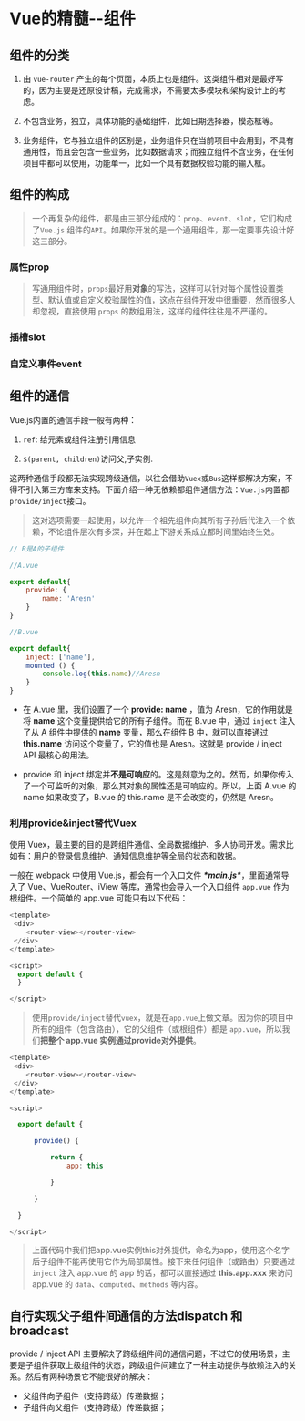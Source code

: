 # Vue的精髓--组件
## 组件的分类

1. 由 `vue-router` 产生的每个页面，本质上也是组件。这类组件相对是最好写的，因为主要是还原设计稿，完成需求，不需要太多模块和架构设计上的考虑。

2. 不包含业务，独立，具体功能的基础组件，比如日期选择器，模态框等。

3. 业务组件，它与独立组件的区别是，业务组件只在当前项目中会用到，不具有通用性，而且会包含一些业务，比如数据请求；而独立组件不含业务，在任何项目中都可以使用，功能单一，比如一个具有数据校验功能的输入框。

## 组件的构成

> 一个再复杂的组件，都是由三部分组成的：`prop`、`event`、`slot`，它们构成了`Vue.js` 组件的`API`。如果你开发的是一个通用组件，那一定要事先设计好这三部分。

### 属性prop

> 写通用组件时，`props`最好用**对象**的写法，这样可以针对每个属性设置类型、默认值或自定义校验属性的值，这点在组件开发中很重要，然而很多人却忽视，直接使用 `props` 的数组用法，这样的组件往往是不严谨的。

### 插槽slot

### 自定义事件event

## 组件的通信

Vue.js内置的通信手段一般有两种：

1. `ref`: 给元素或组件注册引用信息

2. `$(parent, children)`访问父,子实例.   

这两种通信手段都无法实现跨级通信，以往会借助`Vuex`或`Bus`这样都解决方案，不得不引入第三方库来支持。下面介绍一种无依赖都组件通信方法：`Vue.js`内置都`provide/inject`接口。

> 这对选项需要一起使用，以允许一个祖先组件向其所有子孙后代注入一个依赖，不论组件层次有多深，并在起上下游关系成立都时间里始终生效。

```javascript
// B是A的子组件

//A.vue

export default{
​    provide: {
​        name: 'Aresn'
​    }
}

//B.vue

export default{
​    inject: ['name'],
​    mounted () {
​        console.log(this.name)//Aresn
​    }
}
```
 - 在 A.vue 里，我们设置了一个 **provide: name** ，值为 Aresn，它的作用就是将 **name** 这个变量提供给它的所有子组件。而在 B.vue 中，通过 `inject` 注入了从 A 组件中提供的 **name** 变量，那么在组件 B 中，就可以直接通过 **this.name** 访问这个变量了，它的值也是 Aresn。这就是 provide / inject API 最核心的用法。

 - provide 和 inject 绑定并**不是可响应**的。这是刻意为之的。然而，如果你传入了一个可监听的对象，那么其对象的属性还是可响应的。所以，上面 A.vue 的 name 如果改变了，B.vue 的 this.name 是不会改变的，仍然是 Aresn。

### 利用provide&inject替代Vuex

使用 Vuex，最主要的目的是跨组件通信、全局数据维护、多人协同开发。需求比如有：用户的登录信息维护、通知信息维护等全局的状态和数据。

一般在 webpack 中使用 Vue.js，都会有一个入口文件 ***\*main.js\****，里面通常导入了 Vue、VueRouter、iView 等库，通常也会导入一个入口组件 `app.vue` 作为根组件。一个简单的 app.vue 可能只有以下代码：

```javascript
<template>
 <div>
​    <router-view></router-view>
 </div>
</template>

<script>
  export default {
  }

</script>    
```

> 使用`provide/inject`替代`vuex`，就是在`app.vue`上做文章。因为你的项目中所有的组件（包含路由），它的父组件（或根组件）都是 `app.vue`，所以我们**把整个 app.vue 实例通过provide对外提供**。

```javascript
<template>
 <div>
​    <router-view></router-view>
 </div>
</template>

<script>

  export default {

​      provide() {

​          return {
​              app: this

​          }

​      }

  }

</script>    
```

> 上面代码中我们把app.vue实例this对外提供，命名为app，使用这个名字后子组件不能再使用它作为局部属性。接下来任何组件（或路由）只要通过 `inject` 注入 app.vue 的 app 的话，都可以直接通过 **this.app.xxx** 来访问 app.vue 的 `data`、`computed`、`methods` 等内容。

## 自行实现父子组件间通信的方法dispatch 和 broadcast

provide / inject API 主要解决了跨级组件间的通信问题，不过它的使用场景，主要是子组件获取上级组件的状态，跨级组件间建立了一种主动提供与依赖注入的关系。然后有两种场景它不能很好的解决：
- 父组件向子组件（支持跨级）传递数据；
- 子组件向父组件（支持跨级）传递数据；